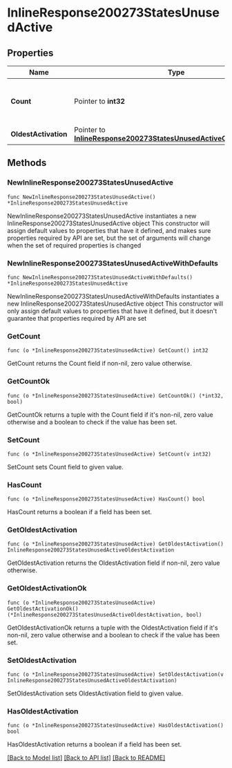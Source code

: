 # InlineResponse200273StatesUnusedActive

## Properties

Name | Type | Description | Notes
------------ | ------------- | ------------- | -------------
**Count** | Pointer to **int32** | The number of unused, active licenses | [optional] 
**OldestActivation** | Pointer to [**InlineResponse200273StatesUnusedActiveOldestActivation**](InlineResponse200273StatesUnusedActiveOldestActivation.md) |  | [optional] 

## Methods

### NewInlineResponse200273StatesUnusedActive

`func NewInlineResponse200273StatesUnusedActive() *InlineResponse200273StatesUnusedActive`

NewInlineResponse200273StatesUnusedActive instantiates a new InlineResponse200273StatesUnusedActive object
This constructor will assign default values to properties that have it defined,
and makes sure properties required by API are set, but the set of arguments
will change when the set of required properties is changed

### NewInlineResponse200273StatesUnusedActiveWithDefaults

`func NewInlineResponse200273StatesUnusedActiveWithDefaults() *InlineResponse200273StatesUnusedActive`

NewInlineResponse200273StatesUnusedActiveWithDefaults instantiates a new InlineResponse200273StatesUnusedActive object
This constructor will only assign default values to properties that have it defined,
but it doesn't guarantee that properties required by API are set

### GetCount

`func (o *InlineResponse200273StatesUnusedActive) GetCount() int32`

GetCount returns the Count field if non-nil, zero value otherwise.

### GetCountOk

`func (o *InlineResponse200273StatesUnusedActive) GetCountOk() (*int32, bool)`

GetCountOk returns a tuple with the Count field if it's non-nil, zero value otherwise
and a boolean to check if the value has been set.

### SetCount

`func (o *InlineResponse200273StatesUnusedActive) SetCount(v int32)`

SetCount sets Count field to given value.

### HasCount

`func (o *InlineResponse200273StatesUnusedActive) HasCount() bool`

HasCount returns a boolean if a field has been set.

### GetOldestActivation

`func (o *InlineResponse200273StatesUnusedActive) GetOldestActivation() InlineResponse200273StatesUnusedActiveOldestActivation`

GetOldestActivation returns the OldestActivation field if non-nil, zero value otherwise.

### GetOldestActivationOk

`func (o *InlineResponse200273StatesUnusedActive) GetOldestActivationOk() (*InlineResponse200273StatesUnusedActiveOldestActivation, bool)`

GetOldestActivationOk returns a tuple with the OldestActivation field if it's non-nil, zero value otherwise
and a boolean to check if the value has been set.

### SetOldestActivation

`func (o *InlineResponse200273StatesUnusedActive) SetOldestActivation(v InlineResponse200273StatesUnusedActiveOldestActivation)`

SetOldestActivation sets OldestActivation field to given value.

### HasOldestActivation

`func (o *InlineResponse200273StatesUnusedActive) HasOldestActivation() bool`

HasOldestActivation returns a boolean if a field has been set.


[[Back to Model list]](../README.md#documentation-for-models) [[Back to API list]](../README.md#documentation-for-api-endpoints) [[Back to README]](../README.md)


